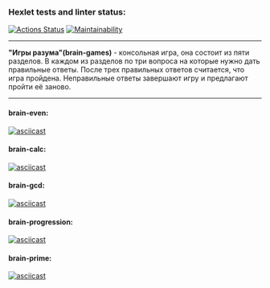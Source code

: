 ### Hexlet tests and linter status:
[![Actions Status](https://github.com/leovas1972/frontend-project-lvl1/workflows/hexlet-check/badge.svg)](https://github.com/leovas1972/frontend-project-lvl1/actions)
[![Maintainability](https://api.codeclimate.com/v1/badges/f9e06120b7fba8838f16/maintainability)](https://codeclimate.com/github/leovas1972/frontend-project-lvl1/maintainability)

***
__"Игры разума"(brain-games)__ - консольная игра, она состоит из пяти разделов. В каждом из разделов по три вопроса на которые нужно дать правильные ответы. После трех правильных ответов считается, что игра пройдена. Неправильные ответы завершают игру и предлагают пройти её заново.
***

#### brain-even:
[![asciicast](https://asciinema.org/a/5wemQtZlH5lZblyv0llUNYF8L.svg)](https://asciinema.org/a/5wemQtZlH5lZblyv0llUNYF8L)

#### brain-calc:
[![asciicast](https://asciinema.org/a/2eDAZA6R04Bf9krqfcB16aeci.svg)](https://asciinema.org/a/2eDAZA6R04Bf9krqfcB16aeci)

#### brain-gcd:
[![asciicast](https://asciinema.org/a/T5BLr0VsJCtaqNQeuoV4NMTxB.svg)](https://asciinema.org/a/T5BLr0VsJCtaqNQeuoV4NMTxB)

#### brain-progression:
[![asciicast](https://asciinema.org/a/xxxoNZU2GlTML6xoa3WI6lcb9.svg)](https://asciinema.org/a/xxxoNZU2GlTML6xoa3WI6lcb9)

#### brain-prime:
[![asciicast](https://asciinema.org/a/sSAJBDjKTeiLVNwRKYODGFtEF.svg)](https://asciinema.org/a/sSAJBDjKTeiLVNwRKYODGFtEF)

